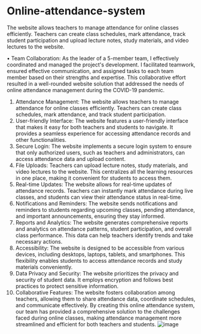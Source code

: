 # Online-attendance-system
The website allows teachers to manage attendance for online classes efficiently. Teachers can create class schedules, mark attendance, track student participation and upload lecture notes, study materials, and video lectures to the website.
	
 
 • Team Collaboration: As the leader of a 5-member team, I effectively coordinated and managed the project's development. I facilitated teamwork, ensured effective communication, and assigned tasks to each team member based on their strengths and expertise. This collaborative effort resulted in a well-rounded website solution that addressed the needs of online attendance management during the COVID-19 pandemic.
	
1. Attendance Management: The website allows teachers to manage attendance for online classes efficiently. Teachers can create class schedules, mark attendance, and track student participation.
2. User-friendly Interface: The website features a user-friendly interface that makes it easy for both teachers and students to navigate. It provides a seamless experience for accessing attendance records and other functionalities.
3. Secure Login: The website implements a secure login system to ensure that only authorized users, such as teachers and administrators, can access attendance data and upload content.
4. File Uploads: Teachers can upload lecture notes, study materials, and video lectures to the website. This centralizes all the learning resources in one place, making it convenient for students to access them.
5. Real-time Updates: The website allows for real-time updates of attendance records. Teachers can instantly mark attendance during live classes, and students can view their attendance status in real-time.
6. Notifications and Reminders: The website sends notifications and reminders to students regarding upcoming classes, pending attendance, and important announcements, ensuring they stay informed.
7. Reports and Analytics: The website generates comprehensive reports and analytics on attendance patterns, student participation, and overall class performance. This data can help teachers identify trends and take necessary actions.
8. Accessibility: The website is designed to be accessible from various devices, including desktops, laptops, tablets, and smartphones. This flexibility enables students to access attendance records and study materials conveniently.
9. Data Privacy and Security: The website prioritizes the privacy and security of student data. It employs encryption and follows best practices to protect sensitive information.
10. Collaborative Features: The website fosters collaboration among teachers, allowing them to share attendance data, coordinate schedules, and communicate effectively.
By creating this online attendance system, our team has provided a comprehensive solution to the challenges faced during online classes, making attendance management more streamlined and efficient for both teachers and students.
![image](https://github.com/bha-vin/Online-attendance-system/assets/103947819/983eaf51-f5fa-487f-83e6-d1d28e79c8f7)
